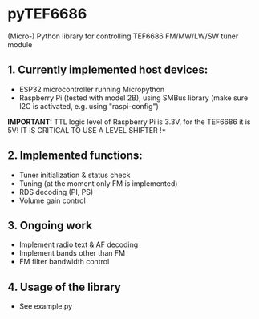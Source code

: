 # pyTEF6686
(Micro-) Python library for controlling TEF6686 FM/MW/LW/SW tuner module

## 1. Currently implemented host devices:
* ESP32 microcontroller running Micropython
* Raspberry Pi (tested with model 2B), using SMBus library (make sure I2C is activated, e.g. using "raspi-config")

**IMPORTANT:** TTL logic level of Raspberry Pi is 3.3V, for the TEF6686 it is 5V! IT IS CRITICAL TO USE A LEVEL SHIFTER !*

## 2. Implemented functions:
* Tuner initialization & status check
* Tuning (at the moment only FM is implemented)
* RDS decoding (PI, PS)
* Volume gain control

## 3. Ongoing work
* Implement radio text & AF decoding
* Implement bands other than FM
* FM filter bandwidth control

## 4. Usage of the library
* See example.py
